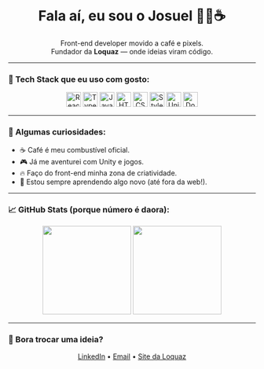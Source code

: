 <h1 align="center">Fala aí, eu sou o Josuel 👨‍💻☕</h1>
<p align="center">
  Front-end developer movido a café e pixels.<br />
  Fundador da <b>Loquaz</b> — onde ideias viram código.
</p>

---

### 🚀 Tech Stack que eu uso com gosto:

<div align="center">
  <img alt="React" height="30" src="https://cdn.jsdelivr.net/gh/devicons/devicon/icons/react/react-original.svg" />
  <img alt="TypeScript" height="30" src="https://cdn.jsdelivr.net/gh/devicons/devicon/icons/typescript/typescript-original.svg" />
  <img alt="JavaScript" height="30" src="https://cdn.jsdelivr.net/gh/devicons/devicon/icons/javascript/javascript-original.svg" />
  <img alt="HTML5" height="30" src="https://cdn.jsdelivr.net/gh/devicons/devicon/icons/html5/html5-original.svg" />
  <img alt="CSS3" height="30" src="https://cdn.jsdelivr.net/gh/devicons/devicon/icons/css3/css3-original.svg" />
  <img alt="Styled Components" height="30" src="https://raw.githubusercontent.com/styled-components/brand/master/styled-components.png" />
  <img alt="Unity" height="30" src="https://cdn.jsdelivr.net/gh/devicons/devicon/icons/unity/unity-original.svg" />
  <img alt="Docker" height="30" src="https://cdn.jsdelivr.net/gh/devicons/devicon/icons/docker/docker-original.svg" />
</div>

---

### 🧩 Algumas curiosidades:

- ☕ Café é meu combustível oficial.
- 🎮 Já me aventurei com Unity e jogos.
- 🔥 Faço do front-end minha zona de criatividade.
- 🧠 Estou sempre aprendendo algo novo (até fora da web!).

---

### 📈 GitHub Stats (porque número é daora):

<div align="center">
  <img height="180em" src="https://github-readme-stats.vercel.app/api?username=SEU_USUARIO&show_icons=true&theme=dracula" />
  <img height="180em" src="https://github-readme-stats.vercel.app/api/top-langs/?username=SEU_USUARIO&layout=compact&theme=dracula" />
</div>

---

### 🤝 Bora trocar uma ideia?

<div align="center">
  <a href="https://www.linkedin.com/in/SEULINKEDIN/" target="_blank">LinkedIn</a> • 
  <a href="mailto:seuemail@email.com">Email</a> • 
  <a href="https://loquaz.com.br">Site da Loquaz</a>
</div>
